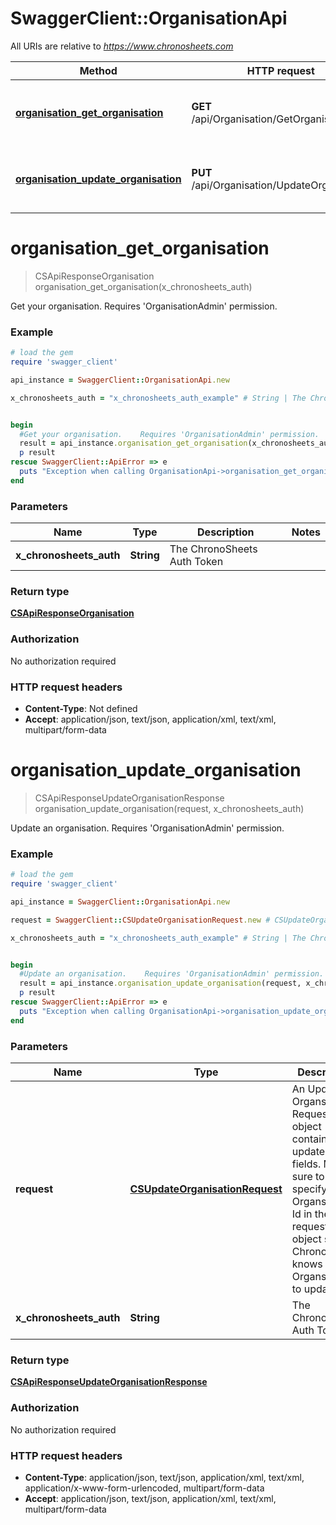 # SwaggerClient::OrganisationApi

All URIs are relative to *https://www.chronosheets.com*

Method | HTTP request | Description
------------- | ------------- | -------------
[**organisation_get_organisation**](OrganisationApi.md#organisation_get_organisation) | **GET** /api/Organisation/GetOrganisation | Get your organisation.    Requires &#39;OrganisationAdmin&#39; permission.
[**organisation_update_organisation**](OrganisationApi.md#organisation_update_organisation) | **PUT** /api/Organisation/UpdateOrganisation | Update an organisation.    Requires &#39;OrganisationAdmin&#39; permission.


# **organisation_get_organisation**
> CSApiResponseOrganisation organisation_get_organisation(x_chronosheets_auth)

Get your organisation.    Requires 'OrganisationAdmin' permission.

### Example
```ruby
# load the gem
require 'swagger_client'

api_instance = SwaggerClient::OrganisationApi.new

x_chronosheets_auth = "x_chronosheets_auth_example" # String | The ChronoSheets Auth Token


begin
  #Get your organisation.    Requires 'OrganisationAdmin' permission.
  result = api_instance.organisation_get_organisation(x_chronosheets_auth)
  p result
rescue SwaggerClient::ApiError => e
  puts "Exception when calling OrganisationApi->organisation_get_organisation: #{e}"
end
```

### Parameters

Name | Type | Description  | Notes
------------- | ------------- | ------------- | -------------
 **x_chronosheets_auth** | **String**| The ChronoSheets Auth Token | 

### Return type

[**CSApiResponseOrganisation**](CSApiResponseOrganisation.md)

### Authorization

No authorization required

### HTTP request headers

 - **Content-Type**: Not defined
 - **Accept**: application/json, text/json, application/xml, text/xml, multipart/form-data



# **organisation_update_organisation**
> CSApiResponseUpdateOrganisationResponse organisation_update_organisation(request, x_chronosheets_auth)

Update an organisation.    Requires 'OrganisationAdmin' permission.

### Example
```ruby
# load the gem
require 'swagger_client'

api_instance = SwaggerClient::OrganisationApi.new

request = SwaggerClient::CSUpdateOrganisationRequest.new # CSUpdateOrganisationRequest | An Update Organsation Request object containing updated fields.  Make sure to specify the Organsation Id in the request object so that ChronoSheets knows which Organsation to update

x_chronosheets_auth = "x_chronosheets_auth_example" # String | The ChronoSheets Auth Token


begin
  #Update an organisation.    Requires 'OrganisationAdmin' permission.
  result = api_instance.organisation_update_organisation(request, x_chronosheets_auth)
  p result
rescue SwaggerClient::ApiError => e
  puts "Exception when calling OrganisationApi->organisation_update_organisation: #{e}"
end
```

### Parameters

Name | Type | Description  | Notes
------------- | ------------- | ------------- | -------------
 **request** | [**CSUpdateOrganisationRequest**](CSUpdateOrganisationRequest.md)| An Update Organsation Request object containing updated fields.  Make sure to specify the Organsation Id in the request object so that ChronoSheets knows which Organsation to update | 
 **x_chronosheets_auth** | **String**| The ChronoSheets Auth Token | 

### Return type

[**CSApiResponseUpdateOrganisationResponse**](CSApiResponseUpdateOrganisationResponse.md)

### Authorization

No authorization required

### HTTP request headers

 - **Content-Type**: application/json, text/json, application/xml, text/xml, application/x-www-form-urlencoded, multipart/form-data
 - **Accept**: application/json, text/json, application/xml, text/xml, multipart/form-data



